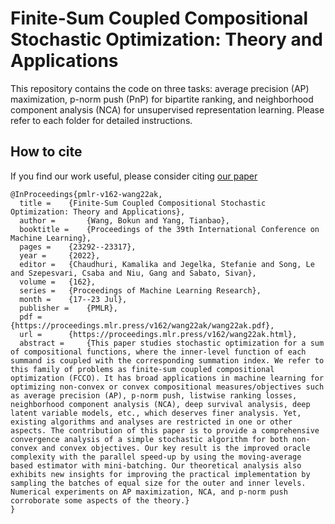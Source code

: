 # Finite-Sum Coupled Compositional Stochastic Optimization: Theory and Applications

This repository contains the code on three tasks: average precision (AP) maximization, p-norm push (PnP) for bipartite ranking, and neighborhood component analysis (NCA) for unsupervised representation learning. Please refer to each folder for detailed instructions.

## How to cite
If you find our work useful, please consider citing [our paper](https://proceedings.mlr.press/v162/wang22ak.html)
```
@InProceedings{pmlr-v162-wang22ak,
  title = 	 {Finite-Sum Coupled Compositional Stochastic Optimization: Theory and Applications},
  author =       {Wang, Bokun and Yang, Tianbao},
  booktitle = 	 {Proceedings of the 39th International Conference on Machine Learning},
  pages = 	 {23292--23317},
  year = 	 {2022},
  editor = 	 {Chaudhuri, Kamalika and Jegelka, Stefanie and Song, Le and Szepesvari, Csaba and Niu, Gang and Sabato, Sivan},
  volume = 	 {162},
  series = 	 {Proceedings of Machine Learning Research},
  month = 	 {17--23 Jul},
  publisher =    {PMLR},
  pdf = 	 {https://proceedings.mlr.press/v162/wang22ak/wang22ak.pdf},
  url = 	 {https://proceedings.mlr.press/v162/wang22ak.html},
  abstract = 	 {This paper studies stochastic optimization for a sum of compositional functions, where the inner-level function of each summand is coupled with the corresponding summation index. We refer to this family of problems as finite-sum coupled compositional optimization (FCCO). It has broad applications in machine learning for optimizing non-convex or convex compositional measures/objectives such as average precision (AP), p-norm push, listwise ranking losses, neighborhood component analysis (NCA), deep survival analysis, deep latent variable models, etc., which deserves finer analysis. Yet, existing algorithms and analyses are restricted in one or other aspects. The contribution of this paper is to provide a comprehensive convergence analysis of a simple stochastic algorithm for both non-convex and convex objectives. Our key result is the improved oracle complexity with the parallel speed-up by using the moving-average based estimator with mini-batching. Our theoretical analysis also exhibits new insights for improving the practical implementation by sampling the batches of equal size for the outer and inner levels. Numerical experiments on AP maximization, NCA, and p-norm push corroborate some aspects of the theory.}
}

```
